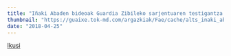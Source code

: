 ```yaml
---
title: "Iñaki Abaden bideoak Guardia Zibileko sarjentuaren testigantza gezurtatu du"
thumbnail: "https://guaixe.tok-md.com/argazkiak/Fae/cache/alts_inaki_abad_bideoa_content.png"
date: "2018-04-25"
---
```

[Ikusi](https://guaixe.eus/altsasu/1524724731752-inaki-abaden-bideoak-guardia-zibileko-sarjentuaren-testigantza-gezurtatu-du)
